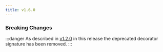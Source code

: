```yaml
---
title: v1.6.0
---
```


### Breaking Changes

:::danger
As described in [v1.2.0](v1.2.0#breaking-changes) in this release the deprecated decorator signature has been removed.
:::
